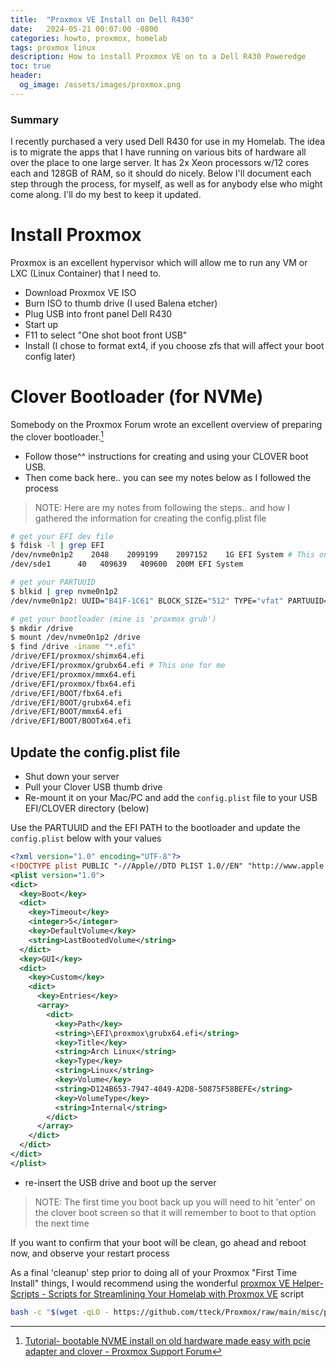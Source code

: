 ```yaml
---
title:  "Proxmox VE Install on Dell R430"
date:   2024-05-21 00:07:00 -0800
categories: howto, proxmox, homelab
tags: proxmox linux
description: How to install Proxmox VE on to a Dell R430 Poweredge
toc: true
header:
  og_image: /assets/images/proxmox.png
---
```

### Summary

I recently purchased a very used Dell R430 for use in my Homelab.  The idea is to migrate the apps that I have running on various bits of hardware all over the place to one large server.  It has 2x Xeon processors w/12 cores each and 128GB of RAM, so it should do nicely.  Below I'll document each step through the process, for myself, as well as for anybody else who might come along.  I'll do my best to keep it updated.



# Install Proxmox

Proxmox is an excellent hypervisor which will allow me to run any VM or LXC (Linux Container) that I need to.

* Download Proxmox VE ISO
* Burn ISO to thumb drive (I used Balena etcher)
* Plug USB into front panel Dell R430
* Start up
* F11 to select "One shot boot front USB"
* Install (I chose to format ext4, if you choose zfs that will affect your boot config later)

#  Clover Bootloader (for NVMe)

Somebody on the Proxmox Forum wrote an excellent overview of preparing the clover bootloader.[^1] 
  * Follow those^^ instructions for creating and using your CLOVER boot USB.
  * Then come back here.. you can see my notes below as I followed the process

> NOTE: Here are my notes from following the steps.. and how I gathered the information for creating the config.plist file

```bash
# get your EFI dev file
$ fdisk -l | grep EFI
/dev/nvme0n1p2    2048    2099199    2097152    1G EFI System # This one!!!
/dev/sde1      40   409639   409600  200M EFI System

# get your PARTUUID
$ blkid | grep nvme0n1p2
/dev/nvme0n1p2: UUID="B41F-1C61" BLOCK_SIZE="512" TYPE="vfat" PARTUUID="0d05f343-cc10-414b-ba80-7d8ce4904353"

# get your bootloader (mine is 'proxmox grub')
$ mkdir /drive
$ mount /dev/nvme0n1p2 /drive
$ find /drive -iname "*.efi"
/drive/EFI/proxmox/shimx64.efi
/drive/EFI/proxmox/grubx64.efi # This one for me
/drive/EFI/proxmox/mmx64.efi
/drive/EFI/proxmox/fbx64.efi
/drive/EFI/BOOT/fbx64.efi
/drive/EFI/BOOT/grubx64.efi
/drive/EFI/BOOT/mmx64.efi
/drive/EFI/BOOT/BOOTx64.efi
```

## Update the config.plist file
* Shut down your server
* Pull your Clover USB thumb drive
* Re-mount it on your Mac/PC and add the `config.plist` file to your USB EFI/CLOVER directory (below)


Use the PARTUUID and the EFI PATH to the bootloader and update the `config.plist` below with your values

```xml
<?xml version="1.0" encoding="UTF-8"?>
<!DOCTYPE plist PUBLIC "-//Apple//DTD PLIST 1.0//EN" "http://www.apple.com/DTDs/PropertyList-1.0.dtd">
<plist version="1.0">
<dict>
  <key>Boot</key>
  <dict>
    <key>Timeout</key>
    <integer>5</integer>
    <key>DefaultVolume</key>
    <string>LastBootedVolume</string>
  </dict>
  <key>GUI</key>
  <dict>
    <key>Custom</key>
    <dict>
      <key>Entries</key>
      <array>
        <dict>
          <key>Path</key>
          <string>\EFI\proxmox\grubx64.efi</string>
          <key>Title</key>
          <string>Arch Linux</string>
          <key>Type</key>
          <string>Linux</string>
          <key>Volume</key>
          <string>D124B653-7947-4049-A2D8-50875F58BEFE</string>
          <key>VolumeType</key>
          <string>Internal</string>
        </dict>
      </array>
    </dict>
  </dict>
</dict>
</plist>
```

* re-insert the USB drive and boot up the server 

> NOTE: The first time you boot back up you will need to hit 'enter' on the clover boot screen so that it will remember to boot to that option the next time

If you want to confirm that your boot will be clean, go ahead and reboot now, and observe your restart process

As a final 'cleanup' step prior to doing all of your Proxmox "First Time Install" things, I would recommend using the wonderful [proxmox VE Helper-Scripts - Scripts for Streamlining Your Homelab with Proxmox VE](https://helper-scripts.com/scripts?id=Proxmox+VE+Post+Install) script

```bash
bash -c "$(wget -qLO - https://github.com/tteck/Proxmox/raw/main/misc/post-pve-install.sh)"
```

[^1]: [Tutorial- bootable NVME install on old hardware made easy with pcie adapter and clover - Proxmox Support Forum](https://forum.proxmox.com/threads/bootable-nvme-install-on-old-hardware-made-easy-with-pcie-adapter-and-clover.78120/)
